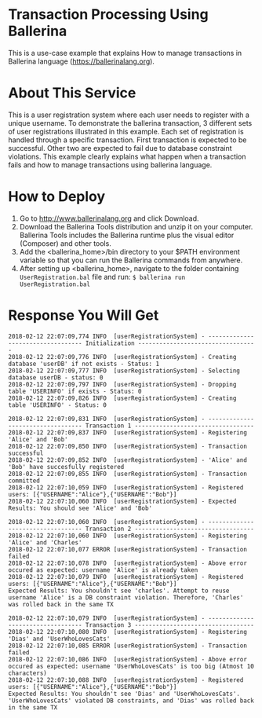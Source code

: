 # Transaction Processing Using Ballerina
This is a use-case example that explains How to manage transactions in Ballerina language (https://ballerinalang.org).

# About This Service 
This is a user registration system where each user needs to register with a unique username. To demonstrate the
ballerina transaction, 3 different sets of user registrations illustrated in this example. Each set of registration is 
handled through a specific transaction. First transaction is expected to be successful. Other two are expected to fail
due to database constraint violations. This example clearly explains what happen when a transaction fails and how 
to manage transactions using ballerina language.

# How to Deploy
1) Go to http://www.ballerinalang.org and click Download.
2) Download the Ballerina Tools distribution and unzip it on your computer. Ballerina Tools includes the Ballerina runtime plus
the visual editor (Composer) and other tools.
3) Add the <ballerina_home>/bin directory to your $PATH environment variable so that you can run the Ballerina commands from anywhere.
4) After setting up <ballerina_home>, navigate to the folder containing `UserRegistration.bal` file and run: `$ ballerina run UserRegistration.bal` 

# Response You Will Get

```
2018-02-12 22:07:09,774 INFO  [userRegistrationSystem] - ---------------------------------- Initialization ---------------------------------- 
2018-02-12 22:07:09,776 INFO  [userRegistrationSystem] - Creating database 'userDB' if not exists - Status: 1 
2018-02-12 22:07:09,777 INFO  [userRegistrationSystem] - Selecting database userDB - status: 0 
2018-02-12 22:07:09,797 INFO  [userRegistrationSystem] - Dropping table 'USERINFO' if exists - Status: 0 
2018-02-12 22:07:09,826 INFO  [userRegistrationSystem] - Creating table 'USERINFO' - Status: 0
 
2018-02-12 22:07:09,831 INFO  [userRegistrationSystem] - ---------------------------------- Transaction 1 ---------------------------------- 
2018-02-12 22:07:09,837 INFO  [userRegistrationSystem] - Registering 'Alice' and 'Bob' 
2018-02-12 22:07:09,850 INFO  [userRegistrationSystem] - Transaction successful 
2018-02-12 22:07:09,852 INFO  [userRegistrationSystem] - 'Alice' and 'Bob' have succesfully registered 
2018-02-12 22:07:09,855 INFO  [userRegistrationSystem] - Transaction committed 
2018-02-12 22:07:10,059 INFO  [userRegistrationSystem] - Registered users: [{"USERNAME":"Alice"},{"USERNAME":"Bob"}] 
2018-02-12 22:07:10,060 INFO  [userRegistrationSystem] - Expected Results: You should see 'Alice' and 'Bob'
 
2018-02-12 22:07:10,060 INFO  [userRegistrationSystem] - ---------------------------------- Transaction 2 ---------------------------------- 
2018-02-12 22:07:10,060 INFO  [userRegistrationSystem] - Registering 'Alice' and 'Charles' 
2018-02-12 22:07:10,077 ERROR [userRegistrationSystem] - Transaction failed 
2018-02-12 22:07:10,078 INFO  [userRegistrationSystem] - Above error occured as expected: username 'Alice' is already taken 
2018-02-12 22:07:10,079 INFO  [userRegistrationSystem] - Registered users: [{"USERNAME":"Alice"},{"USERNAME":"Bob"}]
Expected Results: You shouldn't see 'charles'. Attempt to reuse username 'Alice' is a DB constraint violation. Therefore, 'Charles' was rolled back in the same TX
 
2018-02-12 22:07:10,079 INFO  [userRegistrationSystem] - ---------------------------------- Transaction 3 ---------------------------------- 
2018-02-12 22:07:10,080 INFO  [userRegistrationSystem] - Registering 'Dias' and 'UserWhoLovesCats' 
2018-02-12 22:07:10,085 ERROR [userRegistrationSystem] - Transaction failed 
2018-02-12 22:07:10,086 INFO  [userRegistrationSystem] - Above error occured as expected: username 'UserWhoLovesCats' is too big (Atmost 10 characters) 
2018-02-12 22:07:10,088 INFO  [userRegistrationSystem] - Registered users: [{"USERNAME":"Alice"},{"USERNAME":"Bob"}]
Expected Results: You shouldn't see 'Dias' and 'UserWhoLovesCats'. 'UserWhoLovesCats' violated DB constraints, and 'Dias' was rolled back in the same TX
```
